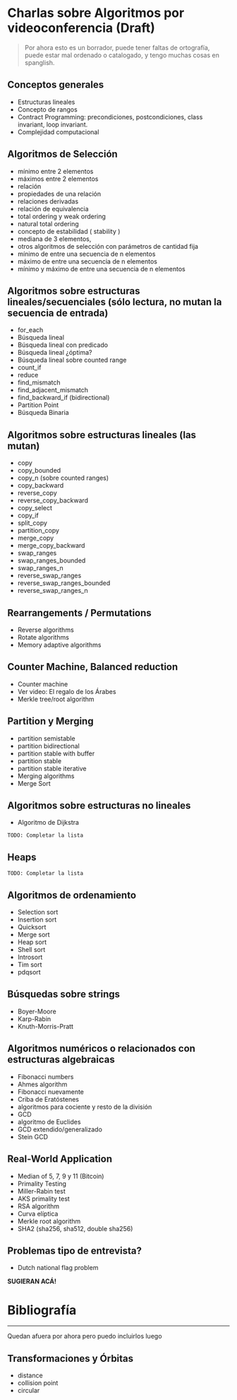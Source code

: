 # Charlas sobre Algoritmos por videoconferencia (Draft)

> Por ahora esto es un borrador, puede tener faltas de ortografía, puede estar mal ordenado o catalogado, y tengo muchas cosas en spanglish.

## Conceptos generales
- Estructuras lineales
- Concepto de rangos
- Contract Programming: precondiciones, postcondiciones, class invariant, loop invariant. 
- Complejidad computacional

## Algoritmos de Selección
- mínimo entre 2 elementos
- máximos entre 2 elementos
- relación
- propiedades de una relación
- relaciones derivadas
- relación de equivalencia
- total ordering y weak ordering
- natural total ordering
- concepto de estabilidad ( stability )
- mediana de 3 elementos,
- otros algoritmos de selección con parámetros de cantidad fija
- mínimo de entre una secuencia de n elementos
- máximo de entre una secuencia de n elementos
- mínimo y máximo de entre una secuencia de n elementos

## Algoritmos sobre estructuras lineales/secuenciales (sólo lectura, no mutan la secuencia de entrada)
- for_each
- Búsqueda lineal
- Búsqueda lineal con predicado
- Búsqueda lineal ¿óptima?
- Búsqueda lineal sobre counted range
- count_if
- reduce
- find_mismatch
- find_adjacent_mismatch
- find_backward_if (bidirectional)
- Partition Point
- Búsqueda Binaria

## Algoritmos sobre estructuras lineales (las mutan)
- copy
- copy_bounded
- copy_n (sobre counted ranges)
- copy_backward
- reverse_copy
- reverse_copy_backward
- copy_select
- copy_if
- split_copy
- partition_copy
- merge_copy
- merge_copy_backward
- swap_ranges
- swap_ranges_bounded
- swap_ranges_n
- reverse_swap_ranges
- reverse_swap_ranges_bounded
- reverse_swap_ranges_n

## Rearrangements / Permutations
- Reverse algorithms
- Rotate algorithms
- Memory adaptive algorithms

## Counter Machine, Balanced reduction
- Counter machine
- Ver video: El regalo de los Árabes
- Merkle tree/root algorithm

## Partition y Merging
- partition semistable
- partition bidirectional
- partition stable with buffer
- partition stable
- partition stable iterative
- Merging algorithms
- Merge Sort

## Algoritmos sobre estructuras no lineales
- Algoritmo de Dijkstra

`TODO: Completar la lista`

## Heaps
`TODO: Completar la lista`

## Algoritmos de ordenamiento
- Selection sort
- Insertion sort
- Quicksort
- Merge sort
- Heap sort
- Shell sort
- Introsort
- Tim sort
- pdqsort

## Búsquedas sobre strings
- Boyer-Moore
- Karp-Rabin
- Knuth-Morris-Pratt

## Algoritmos numéricos o relacionados con estructuras algebraicas
- Fibonacci numbers
- Ahmes algorithm
- Fibonacci nuevamente
- Criba de Eratóstenes
- algoritmos para cociente y resto de la división
- GCD
- algoritmo de Euclides
- GCD extendido/generalizado
- Stein GCD

## Real-World Application
- Median of 5, 7, 9 y 11 (Bitcoin)
- Primality Testing
- Miller-Rabin test
- AKS primality test
- RSA algorithm
- Curva elíptica
- Merkle root algorithm
- SHA2 (sha256, sha512, double sha256)

## Problemas tipo de entrevista?
- Dutch national flag problem

**SUGIERAN ACÁ!**




# Bibliografía




















---

Quedan afuera por ahora pero puedo incluirlos luego

## Transformaciones y Órbitas
- distance
- collision point
- circular
